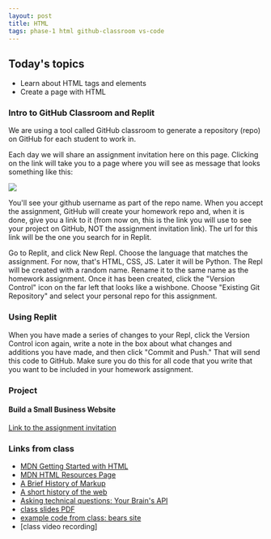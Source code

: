 ```yaml
---
layout: post
title: HTML
tags: phase-1 html github-classroom vs-code
---
```


## Today's topics

- Learn about HTML tags and elements
- Create a page with HTML

### Intro to GitHub Classroom and Replit

We are using a tool called GitHub classroom to generate a repository (repo) on GitHub for each student to work in.

Each day we will share an assignment invitation here on this page. Clicking on the link will take you to a page where you will see as message that looks something like this:

![](../assets/img/gh-classroom-screenshot.jpg)

You'll see your github username as part of the repo name. When you accept the assignment, GitHub will create your homework repo and, when it is done, give you a link to it (from now on, this is the link you will use to see your project on GitHub, NOT the assignment invitation link). The url for this link will be the one you search for in Replit.

Go to Replit, and click New Repl. Choose the language that matches the assignment. For now, that's HTML, CSS, JS. Later it will be Python. The Repl will be created with a random name. Rename it to the same name as the homework assignment. Once it has been created, click the "Version Control" icon on the far left that looks like a wishbone. Choose "Existing Git Repository" and select your personal repo for this assignment.


### Using Replit

When you have made a series of changes to your Repl, click the Version Control icon again, write a note in the box about what changes and additions you have made, and then click "Commit and Push." That will send this code to GitHub. Make sure you do this for all code that you write that you want to be included in your homework assignment.

### Project
#### Build a Small Business Website

[Link to the assignment invitation](https://classroom.github.com/a/HqqsgrSz)

### Links from class

- [MDN Getting Started with HTML](https://developer.mozilla.org/en-US/docs/Learn/HTML/Introduction_to_HTML/Getting_started)
- [MDN HTML Resources Page](https://developer.mozilla.org/en-US/docs/Web/HTML)
- [A Brief History of Markup](https://alistapart.com/article/a-brief-history-of-markup/)
- [A short history of the web](https://docs.google.com/document/d/17lCHxlyLCVi8glSnkfwlIbs4oCLHEQTAIWEBxXOI1ko/edit)
- [Asking technical questions: Your Brain's API](https://www.youtube.com/watch?v=hY14Er6JX2s)
- [class slides PDF](/slide-decks/html-slides.pdf)
- [example code from class: bears site](https://github.com/momentum-team-1/examples/tree/master/bears-html)
- [class video recording]
